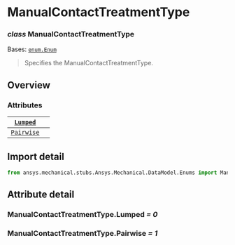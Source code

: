 <a id="manualcontacttreatmenttype"></a>

# ManualContactTreatmentType

<a id="ManualContactTreatmentType"></a>

### *class* ManualContactTreatmentType

Bases: [`enum.Enum`](https://docs.python.org/3/library/enum.html#enum.Enum)

> Specifies the ManualContactTreatmentType.

> <!-- !! processed by numpydoc !! -->

<a id="overview"></a>

## Overview

### Attributes

| [`Lumped`](#ManualContactTreatmentType.Lumped)     |    |
|----------------------------------------------------|----|
| [`Pairwise`](#ManualContactTreatmentType.Pairwise) |    |

<a id="import-detail"></a>

## Import detail

```python
from ansys.mechanical.stubs.Ansys.Mechanical.DataModel.Enums import ManualContactTreatmentType
```

<a id="attribute-detail"></a>

## Attribute detail

<a id="ManualContactTreatmentType.Lumped"></a>

### ManualContactTreatmentType.Lumped *= 0*

<a id="ManualContactTreatmentType.Pairwise"></a>

### ManualContactTreatmentType.Pairwise *= 1*
